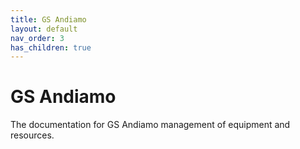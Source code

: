 ```yaml
---
title: GS Andiamo
layout: default
nav_order: 3
has_children: true
---
```

# GS Andiamo
The documentation for GS Andiamo management of equipment and resources.